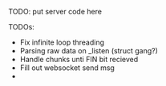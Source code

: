 TODO: put server code here

TODOs:
- Fix infinite loop threading
- Parsing raw data on _listen (struct gang?)
- Handle chunks unti FIN bit recieved
- Fill out websocket send msg
- 